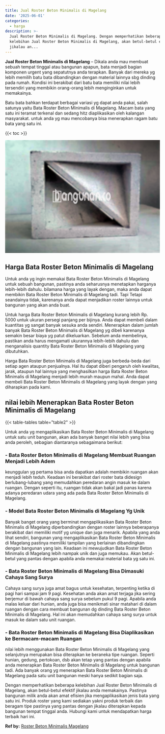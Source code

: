 ```yaml
---
title: Jual Roster Beton Minimalis di Magelang
date: '2025-06-01'
categories:
  - harga
description: >-
  Jual Roster Beton Minimalis di Magelang. Dengan memperhatikan beberapa
  kelebihan Jual Roster Beton Minimalis di Magelang, akan betul-betul efektif
  jikalau an...
---
```


**Jual Roster Beton Minimalis di Magelang** – Dikala anda mau membuat sebuah tempat tinggal atau bangunan apapun, bata menjadi bagian komponen urgent yang sepatutnya anda terapkan. Banyak dari mereka yg lebih memilih batu bata dibandingkan dengan material lainnya sbg dinding pada rumah. Kondisi ini berakibat dari batu bata memiliki nilai lebih tersendiri yang membikin orang-orang lebih menginginkan untuk memakainya.

Batu bata bahkan terdapat berbagai variasi yg dapat anda pakai, salah satunya yaitu Bata Roster Beton Minimalis di Magelang. Macam bata yang satu ini teramat terkenal dan sedang hitz diaplikasikan oleh kalangan masyarakat. untuk anda yg mau mencobanya bisa menerapkan ragam batu bata yang satu ini.

{{< toc >}}

![Jual Roster Beton Minimalis di Magelang](/images/bata-roster-minimalis-05.png)

## Harga Bata Roster Beton Minimalis di Magelang

Untuk anda yg ingin memakai Bata Roster Beton Minimalis di Magelang untuk sebuah bangunan, pastinya anda seharusnya menetapkan harganya lebih-lebih dahulu. bilamana harga yang layak dengan, maka anda dapat membikin Bata Roster Beton Minimalis di Magelang tadi. Tapi Tetapi seandainya tidak, karenanya anda dapat menjadikan roster lainnya untuk bangunan yang akan anda buat.

Untuk harga Bata Roster Beton Minimalis di Magelang kurang lebih Rp. 5000 untuk ukuran persegi panjang per bijinya. Anda dapat membeli dalam kuantitas yg sangat banyak sesuka anda sendiri. Menerapkan dalam jumlah banyak Bata Roster Beton Minimalis di Magelang yg dibeli karenanya semakin besar biaya yg patut dikeluarkan. Sebelum anda membelinya, pastikan anda harus mengamati ukurannya lebih-lebih dahulu dan menganalisis quantity Bata Roster Beton Minimalis di Magelang yang dibutuhkan.

Harga Bata Roster Beton Minimalis di Magelang juga berbeda-beda dari setiap agen ataupun penjualnya. Hal itu dapat diberi pengaruh oleh kwalitas, jarak, ataupun hal lainnya yang menghasilkan harga Bata Roster Beton Minimalis di Magelang menjadi lebih murah maupun mahal. Anda dapat membeli Bata Roster Beton Minimalis di Magelang yang layak dengan yang diharapkan pada kami.

## nilai lebih Menerapkan Bata Roster Beton Minimalis di Magelang

{{< table-tables table="table2" >}}

Untuk anda yg mengaplikasikan Bata Roster Beton Minimalis di Magelang untuk satu unit bangunan, akan ada banyak banget nilai lebih yang bisa anda peroleh, sebagian diantaranya sebagaimana berikut:

### \- Bata Roster Beton Minimalis di Magelang Membuat Ruangan Menjadi Lebih Adem

keunggulan yg pertama bisa anda dapatkan adalah membikin ruangan akan menjadi lebih teduh. Keadaan ini berakibat dari roster bata didesign berlubang-lubang yang memudahkan peredaran angin masuk ke dalam ruangan. Dengan seperti itu, ruangan tidak akan bakal jadi panas karena adanya peredaran udara yang ada pada Bata Roster Beton Minimalis di Magelang.

### \- Model Bata Roster Beton Minimalis di Magelang Yg Unik

Banyak banget orang yang berminat mengaplikasikan Bata Roster Beton Minimalis di Magelang diperbandingkan dengan roster lainnya beberapanya berakibat dari memiliki motif yg unique dan juga menarik. Apabila yang anda lihat sendiri, bangunan yang mengaplikasikan Bata Roster Beton Minimalis di Magelang pastinya memiliki tampilan yang berlainan dibandingkan dengan bangunan yang lain. Keadaan ini mewujudkan Bata Roster Beton Minimalis di Magelang lebih nampak unik dan juga memukau. Akan betul-betul yang pantas dengan apabila anda memakai material bata yg satu ini.

### \- Bata Roster Beton Minimalis di Magelang Bisa Dimasuki Cahaya Sang Surya

Cahaya sang surya juga amat bagus untuk kesehatan, terpenting ketika di pagi hari sampai jam 9 pagi. Kesehatan anda akan amat terjaga jika sering berjemur di bawah cahaya sang surya sebelum pukul 9 pagi. Apabila anda malas keluar dari hunian, anda juga bisa menikmati sinar matahari di dalam ruangan dengan cara membuat bangunan dg dinding Bata Roster Beton Minimalis di Magelang. Hal ini akan memudahkan cahaya sang surya untuk masuk ke dalam satu unit ruangan.

### \- Bata Roster Beton Minimalis di Magelang Bisa Diaplikasikan ke Bermacam-macam Ruangan

nilai lebih menggunakan Bata Roster Beton Minimalis di Magelang yang selanjutnya merupakan bisa diterapkan ke beraneka tipe ruangan. Seperti hunian, gedung, pertokoan, dsb akan tetap yang pantas dengan apabila anda menerapkan Bata Roster Beton Minimalis di Magelang untuk bangunan tadi. Ada banyak orang yg menerapkan Bata Roster Beton Minimalis di Magelang pada satu unit bangunan meski hanya sedikit bagian saja.

Dengan memperhatikan beberapa kelebihan Jual Roster Beton Minimalis di Magelang, akan betul-betul efektif jikalau anda memakainya. Pastinya bangunan milik anda akan amat efisien jika mengaplikasikan jenis bata yang satu ini. Produk roster yang kami sediakan yakni produk terbaik dan beragam tipe pastinya yang pantas dengan jikalau diterapkan kepada bangunan tempat tinggal anda. Hubungi kami untuk mendapatkan harga terbaik hari ini.

**Ref by:** [Roster Beton Minimalis Magelang](https://id.wikipedia.org/wiki/Roster)
